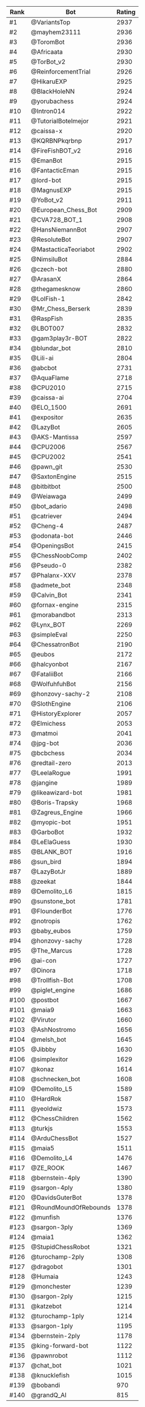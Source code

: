 Rank|Bot|Rating
---|---|---
#1|@VariantsTop|2937
#2|@mayhem23111|2936
#3|@ToromBot|2936
#4|@Africaata|2930
#5|@TorBot_v2|2930
#6|@ReinforcementTrial|2926
#7|@HikaruEXP|2925
#8|@BlackHoleNN|2924
#9|@yorubachess|2924
#10|@Intron014|2922
#11|@TutorialBotelmejor|2921
#12|@caissa-x|2920
#13|@KQRBNPkqrbnp|2917
#14|@FireFishBOT_v2|2916
#15|@EmanBot|2915
#16|@FantacticEman|2915
#17|@lord-bot|2915
#18|@MagnusEXP|2915
#19|@YoBot_v2|2911
#20|@European_Chess_Bot|2909
#21|@CVA728_BOT_1|2908
#22|@HansNiemannBot|2907
#23|@ResoluteBot|2907
#24|@MastacticaTeoriabot|2902
#25|@NimsiluBot|2884
#26|@czech-bot|2880
#27|@ArasanX|2864
#28|@thegamesknow|2860
#29|@LolFish-1|2842
#30|@Mr_Chess_Berserk|2839
#31|@RaspFish|2835
#32|@LBOT007|2832
#33|@gam3play3r-BOT|2822
#34|@blundar_bot|2810
#35|@Lili-ai|2804
#36|@abcbot|2731
#37|@AquaFlame|2718
#38|@CPU2010|2715
#39|@caissa-ai|2704
#40|@ELO_1500|2691
#41|@expositor|2635
#42|@LazyBot|2605
#43|@AKS-Mantissa|2597
#44|@CPU2006|2567
#45|@CPU2002|2541
#46|@pawn_git|2530
#47|@SaxtonEngine|2515
#48|@bitbitbot|2500
#49|@Weiawaga|2499
#50|@bot_adario|2498
#51|@catriever|2494
#52|@Cheng-4|2487
#53|@odonata-bot|2446
#54|@OpeningsBot|2415
#55|@ChessNoobComp|2402
#56|@Pseudo-0|2382
#57|@Phalanx-XXV|2378
#58|@admete_bot|2348
#59|@Calvin_Bot|2341
#60|@fornax-engine|2315
#61|@morabandbot|2313
#62|@Lynx_BOT|2269
#63|@simpleEval|2250
#64|@ChessatronBot|2190
#65|@eubos|2172
#66|@halcyonbot|2167
#67|@FataliiBot|2166
#68|@WolfuhfuhBot|2156
#69|@honzovy-sachy-2|2108
#70|@SlothEngine|2106
#71|@HistoryExplorer|2057
#72|@Elmichess|2053
#73|@matmoi|2041
#74|@jpg-bot|2036
#75|@bcbchess|2034
#76|@redtail-zero|2013
#77|@LeelaRogue|1991
#78|@jangine|1989
#79|@likeawizard-bot|1981
#80|@Boris-Trapsky|1968
#81|@Zagreus_Engine|1966
#82|@myopic-bot|1951
#83|@GarboBot|1932
#84|@LeElaGuess|1930
#85|@BLANK_BOT|1916
#86|@sun_bird|1894
#87|@LazyBotJr|1889
#88|@zeekat|1844
#89|@Demolito_L6|1815
#90|@sunstone_bot|1781
#91|@FlounderBot|1776
#92|@notropis|1762
#93|@baby_eubos|1759
#94|@honzovy-sachy|1728
#95|@The_Marcus|1728
#96|@ai-con|1727
#97|@Dinora|1718
#98|@Trollfish-Bot|1708
#99|@piglet_engine|1686
#100|@postbot|1667
#101|@maia9|1663
#102|@Virutor|1660
#103|@AshNostromo|1656
#104|@melsh_bot|1645
#105|@Jibbby|1630
#106|@simplexitor|1629
#107|@konaz|1614
#108|@schnecken_bot|1608
#109|@Demolito_L5|1589
#110|@HardRok|1587
#111|@yeoldwiz|1573
#112|@ChessChildren|1562
#113|@turkjs|1553
#114|@ArduChessBot|1527
#115|@maia5|1511
#116|@Demolito_L4|1476
#117|@ZE_ROOK|1467
#118|@bernstein-4ply|1390
#119|@sargon-4ply|1380
#120|@DavidsGuterBot|1378
#121|@RoundMoundOfRebounds|1378
#122|@munfish|1376
#123|@sargon-3ply|1369
#124|@maia1|1362
#125|@StupidChessRobot|1321
#126|@turochamp-2ply|1308
#127|@dragobot|1301
#128|@Humaia|1243
#129|@monchester|1239
#130|@sargon-2ply|1215
#131|@katzebot|1214
#132|@turochamp-1ply|1214
#133|@sargon-1ply|1195
#134|@bernstein-2ply|1178
#135|@king-forward-bot|1122
#136|@pawnrobot|1112
#137|@chat_bot|1021
#138|@knucklefish|1015
#139|@bobandi|970
#140|@grandQ_AI|815
